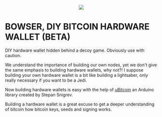 

  <p align="center">
<img src="https://i.imgur.com/PJXob0B.png" />
</p>

<h1>BOWSER, DIY BITCOIN HARDWARE WALLET (BETA)</h1>

DIY hardware wallet hidden behind a decoy game. Obviously use with caution.

We understand the importance of building our own nodes, yet we don't give the same emphasis to building hardware wallets, why not?! I suppose building your own hardware wallet is a bit like building a lightsaber, only really necessary if you want to be a Jedi.

Now building hardware wallets is easy with the help of <a href="https://github.com/micro-bitcoin/uBitcoin">uBitcoin</a> an Arduino library created by Stepan Snigrev.

Building a hardware wallet is a great excuse to get a deeper understanding of bitcoin how bitcoin keys, seeds and signing works.


